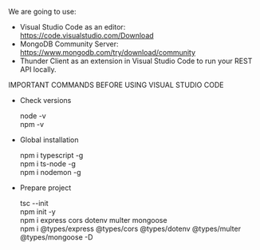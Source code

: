 We are going to use: 

 - Visual Studio Code as an editor: https://code.visualstudio.com/Download 
 - MongoDB Community Server: https://www.mongodb.com/try/download/community 
 - Thunder Client as an extension in Visual Studio Code to run your REST API locally. 

IMPORTANT COMMANDS BEFORE USING VISUAL STUDIO CODE

- Check versions

    node -v \
    npm -v

- Global installation 

    npm i typescript -g \
    npm i ts-node -g \
    npm i nodemon -g

- Prepare project 

    tsc --init \
    npm init -y \
    npm i express cors dotenv multer mongoose \
    npm i @types/express @types/cors @types/dotenv @types/multer @types/mongoose -D
